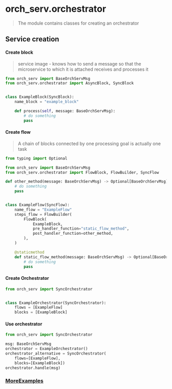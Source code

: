 # orch_serv.orchestrator

> The module contains classes for creating an orchestrator

## Service creation

#### Create block 
> service image - knows how to send a message so that the microservice to which it is attached receives and processes it

```python
from orch_serv import BaseOrchServMsg
from orch_serv.orchestrator import AsyncBlock, SyncBlock


class ExampleBlock(SyncBlock):
    name_block = "example_block"

    def process(self, message: BaseOrchServMsg):
        # do something
        pass
```

#### Create flow 
> A chain of blocks connected by one processing goal is actually one task

```python
from typing import Optional

from orch_serv import BaseOrchServMsg
from orch_serv.orchestrator import FlowBlock, FlowBuilder, SyncFlow

def other_method(message: BaseOrchServMsg) -> Optional[BaseOrchServMsg]:
    # do something
    pass


class ExampleFlow(SyncFlow):
    name_flow = "ExampleFlow"
    steps_flow = FlowBuilder(
        FlowBlock(
            ExampleBlock,
            pre_handler_function="static_flow_method",
            post_handler_function=other_method,
        ),
    )

    @staticmethod
    def static_flow_method(message: BaseOrchServMsg) -> Optional[BaseOrchServMsg]:
        # do something
        pass
``` 

#### Create Orchestrator

```python
from orch_serv import SyncOrchestrator


class ExampleOrchestrator(SyncOrchestrator):
    flows = [ExampleFlow]
    blocks = [ExampleBlock]
```

#### Use orchestrator

```python
from orch_serv import SyncOrchestrator

msg: BaseOrchServMsg
orchestrator = ExampleOrchestrator()
orchestrator_alternative = SyncOrchestrator(
    flows=[ExampleFlow],
    blocks=[ExampleBlock])
orchestrator.handle(msg)
```
### [MoreExamples](../../example/example_orchestrator/README.md)